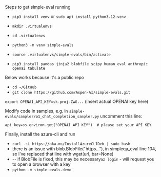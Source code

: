 Steps to get simple-eval running

- `pip3 install venv` or `sudo apt install python3.12-venv`

- `mkdir .virtualenvs`
- `cd .virtualenvs`
- `python3 -m venv simple-evals`
- `source .virtualenvs/simple-evals/bin/activate`
- `pip3 install pandas jinja2 blobfile scipy human_eval anthropic openai tabulate`

Below works because it's a public repo
- `cd ~/GitHub`
- `git clone https://github.com/Aspen-AI/simple-evals.git`

`export OPENAI_API_KEY=sk-proj-ZwG...` (insert actual OPENAI key here)

Modify code in samples, e.g. in `simple-evals/sampler/o1_chat_completion_sampler.py` uncomment this line:

`api_key=os.environ.get("OPENAI_API_KEY")  # please set your API_KEY`

Finally, install the azure-cli and run

- `curl -sL https://aka.ms/InstallAzureCLIDeb | sudo bash`
- there is an issue with blob.BlobFile("https..."), in simpleqa_eval line 104, so I've replaced that line with wget(url, bar=None)
-  -- if BlobFile is fixed, this may be necessary`az login` - will request you to open a browser with a key
- `python -m simple-evals.demo`
